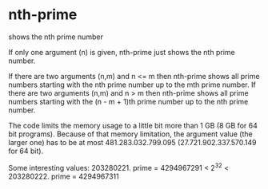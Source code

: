 # nth-prime
shows the nth prime number

If only one argument (n) is given, nth-prime just shows the nth prime number.

If there are two arguments (n,m) and n <= m then nth-prime shows all prime numbers starting with the nth prime number up to the mth prime number.
If there are two arguments (n,m) and n > m then nth-prime shows all prime numbers starting with the (n - m + 1)th prime number up to the nth prime number.

The code limits the memory usage to a little bit more than 1 GB (8 GB for 64 bit programs).
Because of that memory limitation, the argument value (the larger one) has to be at most 481.283.032.799.095 (27.721.902.337.570.149 for 64 bit).

Some interesting values:
203280221. prime = 4294967291 < 2<sup>32</sup> < 203280222. prime = 4294967311

